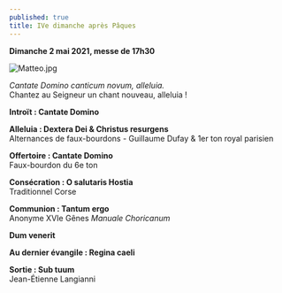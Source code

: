 ```yaml
---
published: true
title: IVe dimanche après Pâques
---
```

**Dimanche 2 mai 2021, messe de 17h30**

![Matteo.jpg]({{site.baseurl}}/images/Matteo.jpg)


*Cantate Domino canticum novum, alleluia.*  
Chantez au Seigneur un chant nouveau, alleluia !

**Introït : Cantate Domino**

**Alleluia : Dextera Dei & Christus resurgens**  
Alternances de faux-bourdons - Guillaume Dufay & 1er ton royal parisien

**Offertoire : Cantate Domino**  
Faux-bourdon du 6e ton 

**Consécration : O salutaris Hostia**  
Traditionnel Corse

**Communion : Tantum ergo**  
Anonyme XVIe Gênes *Manuale Choricanum*

**Dum venerit**

**Au dernier évangile : Regina caeli**

**Sortie : Sub tuum**  
Jean-Étienne Langianni
